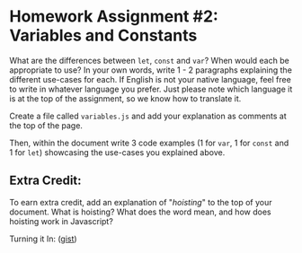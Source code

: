 # Homework Assignment #2: Variables and Constants

What are the differences between `let`, `const` and `var`? When would each be appropriate to use? In your own words, write 1 - 2 paragraphs explaining the different use-cases for each. If English is not your native language, feel free to write in whatever language you prefer. Just please note which language it is at the top of the assignment, so we know how to translate it.

Create a file called `variables.js` and add your explanation as comments at the top of the page.

Then, within the document write 3 code examples (1 for `var`, 1 for `const` and 1 for `let`) showcasing the use-cases you explained above.

## Extra Credit:

To earn extra credit, add an explanation of "_hoisting_" to the top of your document. What is hoisting? What does the word mean, and how does hoisting work in Javascript?

Turning it In: ([gist](https://gist.github.com/bogkyu/8be8869cbdc4d0b0046221f3b31b7db1))
